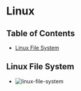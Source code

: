 # Linux

## Table of Contents
- [Linux File System](#linux-file-system)
## Linux File System
- ![linux-file-system](https://res.cloudinary.com/djgwvmcdl/image/upload/v1745748571/linux-1_ffanff.png)
